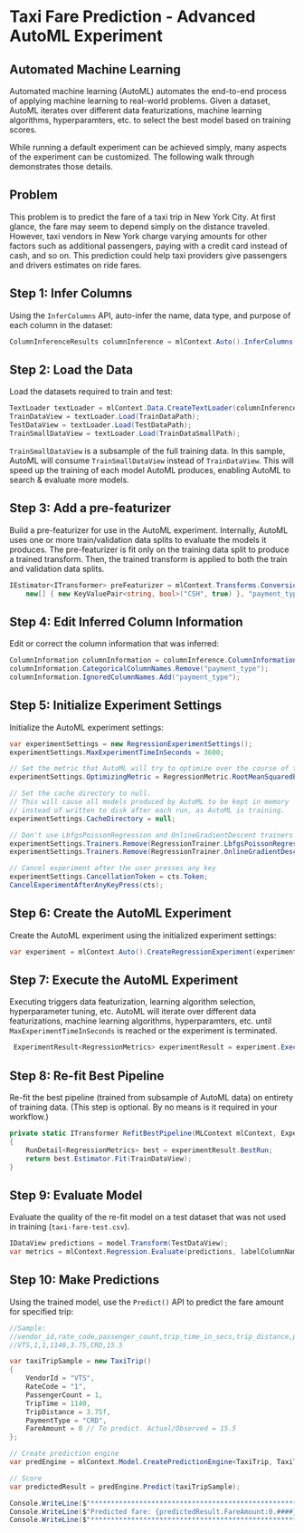 # Taxi Fare Prediction - Advanced AutoML Experiment

## Automated Machine Learning

Automated machine learning (AutoML) automates the end-to-end process of applying machine learning to real-world problems. Given a dataset, AutoML iterates over different data featurizations, machine learning algorithms, hyperparamters, etc. to select the best model based on training scores. 

While running a default experiment can be achieved simply, many aspects of the experiment can be customized. The following walk through demonstrates those details.

## Problem
This problem is to predict the fare of a taxi trip in New York City. At first glance, the fare may seem to depend simply on the distance traveled. However, taxi vendors in New York charge varying amounts for other factors such as additional passengers, paying with a credit card instead of cash, and so on. This prediction could help taxi providers give passengers and drivers estimates on ride fares.

## Step 1: Infer Columns

Using the `InferColumns` API, auto-infer the name, data type, and purpose of each column in the dataset:

```C#
ColumnInferenceResults columnInference = mlContext.Auto().InferColumns(TrainDataPath, LabelColumnName, groupColumns: false);
```

## Step 2: Load the Data

Load the datasets required to train and test:

```C#
TextLoader textLoader = mlContext.Data.CreateTextLoader(columnInference.TextLoaderOptions);
TrainDataView = textLoader.Load(TrainDataPath);
TestDataView = textLoader.Load(TestDataPath);
TrainSmallDataView = textLoader.Load(TrainDataSmallPath);
```

`TrainSmallDataView` is a subsample of the full training data. In this sample, AutoML will consume `TrainSmallDataView` instead of `TrainDataView`. This will speed up the training of each model AutoML produces, enabling AutoML to search & evaluate more models.

## Step 3: Add a pre-featurizer

Build a pre-featurizer for use in the AutoML experiment. Internally, AutoML uses one or more train/validation data splits to evaluate the models it produces. The pre-featurizer is fit only on the training data split to produce a trained transform. Then, the trained transform is applied to both the train and validation data splits.

```C#
IEstimator<ITransformer> preFeaturizer = mlContext.Transforms.Conversion.MapValue("is_cash",
    new[] { new KeyValuePair<string, bool>("CSH", true) }, "payment_type");
```

## Step 4: Edit Inferred Column Information
Edit or correct the column information that was inferred:

```C#
ColumnInformation columnInformation = columnInference.ColumnInformation;
columnInformation.CategoricalColumnNames.Remove("payment_type");
columnInformation.IgnoredColumnNames.Add("payment_type");
```

## Step 5: Initialize Experiment Settings

Initialize the AutoML experiment settings:

```C#
var experimentSettings = new RegressionExperimentSettings();
experimentSettings.MaxExperimentTimeInSeconds = 3600;

// Set the metric that AutoML will try to optimize over the course of the experiment.
experimentSettings.OptimizingMetric = RegressionMetric.RootMeanSquaredError;

// Set the cache directory to null.
// This will cause all models produced by AutoML to be kept in memory 
// instead of written to disk after each run, as AutoML is training.
experimentSettings.CacheDirectory = null;

// Don't use LbfgsPoissonRegression and OnlineGradientDescent trainers during this experiment.
experimentSettings.Trainers.Remove(RegressionTrainer.LbfgsPoissonRegression);
experimentSettings.Trainers.Remove(RegressionTrainer.OnlineGradientDescent);

// Cancel experiment after the user presses any key
experimentSettings.CancellationToken = cts.Token;
CancelExperimentAfterAnyKeyPress(cts);
```

## Step 6: Create the AutoML Experiment

Create the AutoML experiment using the initialized experiment settings:

```C#
var experiment = mlContext.Auto().CreateRegressionExperiment(experimentSettings);
```

## Step 7: Execute the AutoML Experiment

Executing triggers data featurization, learning algorithm selection, hyperparameter tuning, etc. AutoML will iterate over different data featurizations, machine learning algorithms, hyperparamters, etc. until `MaxExperimentTimeInSeconds` is reached or the experiment is terminated.

```C#            
 ExperimentResult<RegressionMetrics> experimentResult = experiment.Execute(TrainSmallDataView, columnInformation, preFeaturizer, progressHandler);
```

## Step 8: Re-fit Best Pipeline
Re-fit the best pipeline (trained from subsample of AutoML data) on entirety of training data. (This step is optional. By no means is it required in your workflow.)

```C#
private static ITransformer RefitBestPipeline(MLContext mlContext, ExperimentResult<RegressionMetrics> experimentResult)
{
    RunDetail<RegressionMetrics> best = experimentResult.BestRun;
    return best.Estimator.Fit(TrainDataView);
}
```

## Step 9: Evaluate Model

Evaluate the quality of the re-fit model on a test dataset that was not used in training (`taxi-fare-test.csv`).

```C#
IDataView predictions = model.Transform(TestDataView);
var metrics = mlContext.Regression.Evaluate(predictions, labelColumnName: LabelColumnName, scoreColumnName: "Score");
```

## Step 10: Make Predictions

Using the trained model, use the `Predict()` API to predict the fare amount for specified trip:

```C#
//Sample: 
//vendor_id,rate_code,passenger_count,trip_time_in_secs,trip_distance,payment_type,fare_amount
//VTS,1,1,1140,3.75,CRD,15.5

var taxiTripSample = new TaxiTrip()
{
    VendorId = "VTS",
    RateCode = "1",
    PassengerCount = 1,
    TripTime = 1140,
    TripDistance = 3.75f,
    PaymentType = "CRD",
    FareAmount = 0 // To predict. Actual/Observed = 15.5
};

// Create prediction engine
var predEngine = mlContext.Model.CreatePredictionEngine<TaxiTrip, TaxiTripFarePrediction>(model);

// Score
var predictedResult = predEngine.Predict(taxiTripSample);

Console.WriteLine($"**********************************************************************");
Console.WriteLine($"Predicted fare: {predictedResult.FareAmount:0.####}, actual fare: 15.5");
Console.WriteLine($"**********************************************************************");
```